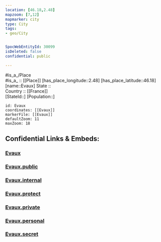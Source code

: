 ```yaml
---
location: [46.18,2.48] 
mapzoom: [7,12] 
mapmarker: city 
type: City
tags:
- geo/City


SpocWebEntityId: 30099
isDeleted: false
confidential: public

---
```

#is_a_/Place  
#is_a_ :: [[Place]] 
[has_place_longitude::2.48] 
[has_place_latitude::46.18] 
[name::Evaux] 
State ::  
Country :: [[France]]  
[StateId::] 
[Population::] 



```leaflet
id: Evaux
coordinates: [[Evaux]] 
markerFile: [[Evaux]] 
defaultZoom: 11 
maxZoom: 18
```


## Confidential Links & Embeds: 

### [Evaux](/_Standards/Earth/Continent/Europe/Europe~West/France/regions~France/Nouvelle-Aquitaine/departments~Aquitaine/Creuse/communes~Creuse/Aubusson/cities~Aubusson/Evaux.md) 

### [Evaux.public](/_public/Earth/Continent/Europe/Europe~West/France/regions~France/Nouvelle-Aquitaine/departments~Aquitaine/Creuse/communes~Creuse/Aubusson/cities~Aubusson/Evaux.public.md) 

### [Evaux.internal](/_internal/Earth/Continent/Europe/Europe~West/France/regions~France/Nouvelle-Aquitaine/departments~Aquitaine/Creuse/communes~Creuse/Aubusson/cities~Aubusson/Evaux.internal.md) 

### [Evaux.protect](/_protect/Earth/Continent/Europe/Europe~West/France/regions~France/Nouvelle-Aquitaine/departments~Aquitaine/Creuse/communes~Creuse/Aubusson/cities~Aubusson/Evaux.protect.md) 

### [Evaux.private](/_private/Earth/Continent/Europe/Europe~West/France/regions~France/Nouvelle-Aquitaine/departments~Aquitaine/Creuse/communes~Creuse/Aubusson/cities~Aubusson/Evaux.private.md) 

### [Evaux.personal](/_personal/Earth/Continent/Europe/Europe~West/France/regions~France/Nouvelle-Aquitaine/departments~Aquitaine/Creuse/communes~Creuse/Aubusson/cities~Aubusson/Evaux.personal.md) 

### [Evaux.secret](/_secret/Earth/Continent/Europe/Europe~West/France/regions~France/Nouvelle-Aquitaine/departments~Aquitaine/Creuse/communes~Creuse/Aubusson/cities~Aubusson/Evaux.secret.md)

